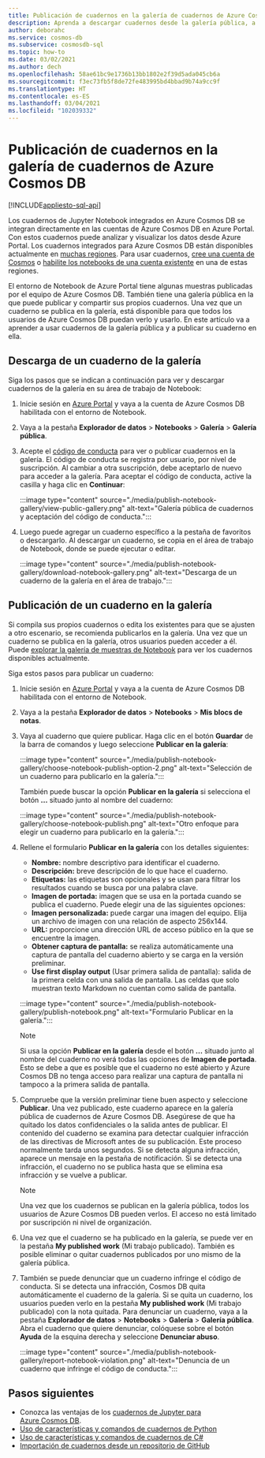 ```yaml
---
title: Publicación de cuadernos en la galería de cuadernos de Azure Cosmos DB
description: Aprenda a descargar cuadernos desde la galería pública, a editarlos y a publicar sus propios cuadernos en la galería.
author: deborahc
ms.service: cosmos-db
ms.subservice: cosmosdb-sql
ms.topic: how-to
ms.date: 03/02/2021
ms.author: dech
ms.openlocfilehash: 58ae61bc9e1736b13bb1802e2f39d5ada045cb6a
ms.sourcegitcommit: f3ec73fb5f8de72fe483995bd4bbad9b74a9cc9f
ms.translationtype: HT
ms.contentlocale: es-ES
ms.lasthandoff: 03/04/2021
ms.locfileid: "102039332"
---
```

# <a name="publish-notebooks-to-the-azure-cosmos-db-notebook-gallery"></a>Publicación de cuadernos en la galería de cuadernos de Azure Cosmos DB
[!INCLUDE[appliesto-sql-api](includes/appliesto-sql-api.md)]

Los cuadernos de Jupyter Notebook integrados en Azure Cosmos DB se integran directamente en las cuentas de Azure Cosmos DB en Azure Portal. Con estos cuadernos puede analizar y visualizar los datos desde Azure Portal. Los cuadernos integrados para Azure Cosmos DB están disponibles actualmente en [muchas regiones](https://azure.microsoft.com/global-infrastructure/services/?products=cosmos-db&regions=all). Para usar cuadernos, [cree una cuenta de Cosmos](create-cosmosdb-resources-portal.md) o [habilite los notebooks de una cuenta existente](enable-notebooks.md) en una de estas regiones.

El entorno de Notebook de Azure Portal tiene algunas muestras publicadas por el equipo de Azure Cosmos DB. También tiene una galería pública en la que puede publicar y compartir sus propios cuadernos. Una vez que un cuaderno se publica en la galería, está disponible para que todos los usuarios de Azure Cosmos DB puedan verlo y usarlo. En este artículo va a aprender a usar cuadernos de la galería pública y a publicar su cuaderno en ella.

## <a name="download-a-notebook-from-the-gallery"></a>Descarga de un cuaderno de la galería

Siga los pasos que se indican a continuación para ver y descargar cuadernos de la galería en su área de trabajo de Notebook:

1. Inicie sesión en [Azure Portal](https://portal.azure.com/) y vaya a la cuenta de Azure Cosmos DB habilitada con el entorno de Notebook.

1. Vaya a la pestaña **Explorador de datos** > **Notebooks** > **Galería** > **Galería pública**.

1. Acepte el [código de conducta](https://azure.microsoft.com/support/legal/cosmos-db-public-gallery-code-of-conduct/) para ver o publicar cuadernos en la galería. El código de conducta se registra por usuario, por nivel de suscripción. Al cambiar a otra suscripción, debe aceptarlo de nuevo para acceder a la galería. Para aceptar el código de conducta, active la casilla y haga clic en **Continuar**:

   :::image type="content" source="./media/publish-notebook-gallery/view-public-gallery.png" alt-text="Galería pública de cuadernos y aceptación del código de conducta.":::

1. Luego puede agregar un cuaderno específico a la pestaña de favoritos o descargarlo. Al descargar un cuaderno, se copia en el área de trabajo de Notebook, donde se puede ejecutar o editar.

   :::image type="content" source="./media/publish-notebook-gallery/download-notebook-gallery.png" alt-text="Descarga de un cuaderno de la galería en el área de trabajo.":::

## <a name="publish-a-notebook-to-the-gallery"></a>Publicación de un cuaderno en la galería

Si compila sus propios cuadernos o edita los existentes para que se ajusten a otro escenario, se recomienda publicarlos en la galería. Una vez que un cuaderno se publica en la galería, otros usuarios pueden acceder a él. Puede [explorar la galería de muestras de Notebook](https://cosmos.azure.com/gallery.html) para ver los cuadernos disponibles actualmente.

Siga estos pasos para publicar un cuaderno:

1. Inicie sesión en [Azure Portal](https://portal.azure.com/) y vaya a la cuenta de Azure Cosmos DB habilitada con el entorno de Notebook.

1. Vaya a la pestaña **Explorador de datos** > **Notebooks** > **Mis blocs de notas**.

1. Vaya al cuaderno que quiere publicar. Haga clic en el botón **Guardar** de la barra de comandos y luego seleccione **Publicar en la galería**:

   :::image type="content" source="./media/publish-notebook-gallery/choose-notebook-publish-option-2.png" alt-text="Selección de un cuaderno para publicarlo en la galería.":::

   También puede buscar la opción **Publicar en la galería** si selecciona el botón **...** situado junto al nombre del cuaderno:

   :::image type="content" source="./media/publish-notebook-gallery/choose-notebook-publish.png" alt-text="Otro enfoque para elegir un cuaderno para publicarlo en la galería.":::

1. Rellene el formulario **Publicar en la galería** con los detalles siguientes:

   * **Nombre:** nombre descriptivo para identificar el cuaderno.
   * **Descripción:** breve descripción de lo que hace el cuaderno.
   * **Etiquetas:** las etiquetas son opcionales y se usan para filtrar los resultados cuando se busca por una palabra clave.
   * **Imagen de portada:** imagen que se usa en la portada cuando se publica el cuaderno. Puede elegir una de las siguientes opciones:
   * **Imagen personalizada:** puede cargar una imagen del equipo. Elija un archivo de imagen con una relación de aspecto 256x144.
   * **URL:** proporcione una dirección URL de acceso público en la que se encuentre la imagen.
   * **Obtener captura de pantalla:** se realiza automáticamente una captura de pantalla del cuaderno abierto y se carga en la versión preliminar.
   * **Use first display output** (Usar primera salida de pantalla): salida de la primera celda con una salida de pantalla. Las celdas que solo muestran texto Markdown no cuentan como salida de pantalla.

   :::image type="content" source="./media/publish-notebook-gallery/publish-notebook.png" alt-text="Formulario Publicar en la galería.":::

   > [!NOTE]
   > Si usa la opción **Publicar en la galería** desde el botón **...** situado junto al nombre del cuaderno no verá todas las opciones de **Imagen de portada**. Esto se debe a que es posible que el cuaderno no esté abierto y Azure Cosmos DB no tenga acceso para realizar una captura de pantalla ni tampoco a la primera salida de pantalla.

1. Compruebe que la versión preliminar tiene buen aspecto y seleccione **Publicar**. Una vez publicado, este cuaderno aparece en la galería pública de cuadernos de Azure Cosmos DB. Asegúrese de que ha quitado los datos confidenciales o la salida antes de publicar. El contenido del cuaderno se examina para detectar cualquier infracción de las directivas de Microsoft antes de su publicación. Este proceso normalmente tarda unos segundos. Si se detecta alguna infracción, aparece un mensaje en la pestaña de notificación. Si se detecta una infracción, el cuaderno no se publica hasta que se elimina esa infracción y se vuelve a publicar.

   > [!NOTE]
   > Una vez que los cuadernos se publican en la galería pública, todos los usuarios de Azure Cosmos DB pueden verlos. El acceso no está limitado por suscripción ni nivel de organización.

1. Una vez que el cuaderno se ha publicado en la galería, se puede ver en la pestaña **My published work** (Mi trabajo publicado). También es posible eliminar o quitar cuadernos publicados por uno mismo de la galería pública.

1. También se puede denunciar que un cuaderno infringe el código de conducta. Si se detecta una infracción, Cosmos DB quita automáticamente el cuaderno de la galería. Si se quita un cuaderno, los usuarios pueden verlo en la pestaña **My published work** (Mi trabajo publicado) con la nota quitada. Para denunciar un cuaderno, vaya a la pestaña **Explorador de datos** > **Notebooks** > **Galería** > **Galería pública**. Abra el cuaderno que quiere denunciar, colóquese sobre el botón **Ayuda** de la esquina derecha y seleccione **Denunciar abuso**.

   :::image type="content" source="./media/publish-notebook-gallery/report-notebook-violation.png" alt-text="Denuncia de un cuaderno que infringe el código de conducta.":::

## <a name="next-steps"></a>Pasos siguientes

* Conozca las ventajas de los [cuadernos de Jupyter para Azure Cosmos DB](cosmosdb-jupyter-notebooks.md).
* [Uso de características y comandos de cuadernos de Python](use-python-notebook-features-and-commands.md)
* [Uso de características y comandos de cuadernos de C#](use-csharp-notebook-features-and-commands.md)
* [Importación de cuadernos desde un repositorio de GitHub](import-github-notebooks.md)
